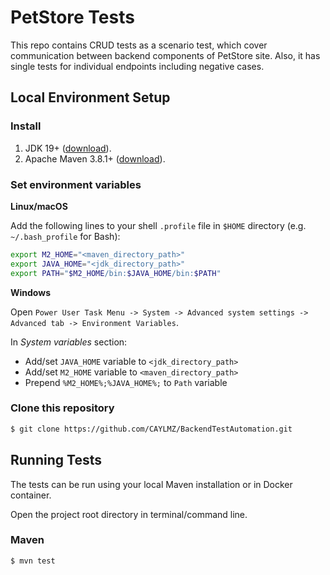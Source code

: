 # PetStore Tests
This repo contains CRUD tests as a scenario test, which cover communication between backend components of PetStore site. 
Also, it has single tests for individual endpoints including negative cases.   

## Local Environment Setup

### Install
1. JDK 19+ ([download](https://www.oracle.com/java/technologies/downloads/)).
2. Apache Maven 3.8.1+ ([download](https://maven.apache.org/download.cgi)).

### Set environment variables

**Linux/macOS**

Add the following lines to your shell `.profile` file in `$HOME` directory (e.g. `~/.bash_profile` for Bash):
```bash
export M2_HOME="<maven_directory_path>"
export JAVA_HOME="<jdk_directory_path>"
export PATH="$M2_HOME/bin:$JAVA_HOME/bin:$PATH"
```

**Windows**

Open `Power User Task Menu -> System -> Advanced system settings -> Advanced tab -> Environment Variables`.

In *System variables* section:
- Add/set `JAVA_HOME` variable to `<jdk_directory_path>`
- Add/set `M2_HOME` variable to `<maven_directory_path>`
- Prepend `%M2_HOME%;%JAVA_HOME%;` to `Path` variable


### Clone this repository
```bash
$ git clone https://github.com/CAYLMZ/BackendTestAutomation.git
```

## Running Tests

The tests can be run using your local Maven installation or in Docker container.

Open the project root directory in terminal/command line.

### Maven

```bash
$ mvn test
```
